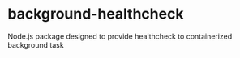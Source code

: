 # background-healthcheck
Node.js package designed to provide healthcheck to containerized background task
